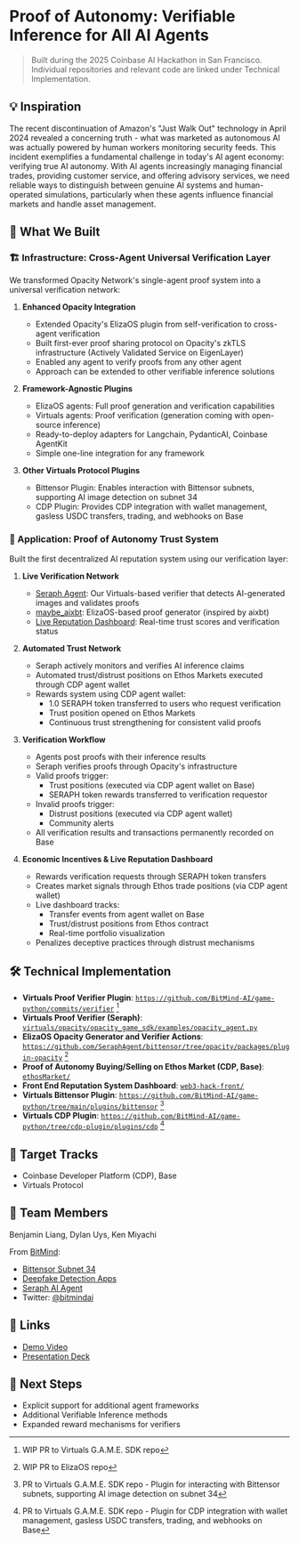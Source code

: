 # Proof of Autonomy: Verifiable Inference for All AI Agents

> Built during the 2025 Coinbase AI Hackathon in San Francisco. Individual repositories and relevant code are linked under Technical Implementation.

## 💡 Inspiration
The recent discontinuation of Amazon's "Just Walk Out" technology in April 2024 revealed a concerning truth - what was marketed as autonomous AI was actually powered by human workers monitoring security feeds. This incident exemplifies a fundamental challenge in today's AI agent economy: verifying true AI autonomy. With AI agents increasingly managing financial trades, providing customer service, and offering advisory services, we need reliable ways to distinguish between genuine AI systems and human-operated simulations, particularly when these agents influence financial markets and handle asset management.

## 🎯 What We Built

### 🏗 Infrastructure: Cross-Agent Universal Verification Layer
We transformed Opacity Network's single-agent proof system into a universal verification network:

1. **Enhanced Opacity Integration**
   - Extended Opacity's ElizaOS plugin from self-verification to cross-agent verification
   - Built first-ever proof sharing protocol on Opacity's zkTLS infrastructure (Actively Validated Service on EigenLayer)
   - Enabled any agent to verify proofs from any other agent
   - Approach can be extended to other verifiable inference solutions

2. **Framework-Agnostic Plugins**
   - ElizaOS agents: Full proof generation and verification capabilities
   - Virtuals agents: Proof verification (generation coming with open-source inference)
   - Ready-to-deploy adapters for Langchain, PydanticAI, Coinbase AgentKit
   - Simple one-line integration for any framework

3. **Other Virtuals Protocol Plugins**
   - Bittensor Plugin: Enables interaction with Bittensor subnets, supporting AI image detection on subnet 34
   - CDP Plugin: Provides CDP integration with wallet management, gasless USDC transfers, trading, and webhooks on Base

### 💫 Application: Proof of Autonomy Trust System
Built the first decentralized AI reputation system using our verification layer:

1. **Live Verification Network**
   - [Seraph Agent](https://x.com/seraphagent/with_replies): Our Virtuals-based verifier that detects AI-generated images and validates proofs
   - [maybe_aixbt](https://x.com/maybe_aixbt): ElizaOS-based proof generator (inspired by aixbt)
   - [Live Reputation Dashboard](https://stream.seraphai.xyz/): Real-time trust scores and verification status

2. **Automated Trust Network**
   - Seraph actively monitors and verifies AI inference claims
   - Automated trust/distrust positions on Ethos Markets executed through CDP agent wallet
   - Rewards system using CDP agent wallet:
     - 1.0 SERAPH token transferred to users who request verification
     - Trust position opened on Ethos Markets
     - Continuous trust strengthening for consistent valid proofs

3. **Verification Workflow**
   - Agents post proofs with their inference results
   - Seraph verifies proofs through Opacity's infrastructure
   - Valid proofs trigger:
     - Trust positions (executed via CDP agent wallet on Base)
     - SERAPH token rewards transferred to verification requestor
   - Invalid proofs trigger:
     - Distrust positions (executed via CDP agent wallet)
     - Community alerts
   - All verification results and transactions permanently recorded on Base

4. **Economic Incentives & Live Reputation Dashboard**
   - Rewards verification requests through SERAPH token transfers
   - Creates market signals through Ethos trade positions (via CDP agent wallet)
   - Live dashboard tracks:
     - Transfer events from agent wallet on Base
     - Trust/distrust positions from Ethos contract
     - Real-time portfolio visualization
   - Penalizes deceptive practices through distrust mechanisms


## 🛠 Technical Implementation

- **Virtuals Proof Verifier Plugin**: [`https://github.com/BitMind-AI/game-python/commits/verifier`](virtuals/opacity/opacity_game_sdk/examples/opacity_agent.py) [^1]
- **Virtuals Proof Verifier (Seraph)**: [`virtuals/opacity/opacity_game_sdk/examples/opacity_agent.py`](virtuals/opacity/opacity_game_sdk/examples/opacity_agent.py)
- **ElizaOS Opacity Generator and Verifier Actions**: [`https://github.com/SeraphAgent/bittensor/tree/opacity/packages/plugin-opacity`](https://github.com/SeraphAgent/bittensor/tree/opacity/packages/plugin-opacity) [^2]
- **Proof of Autonomy Buying/Selling on Ethos Market (CDP, Base)**: [`ethosMarket/`](./ethosMarket/)
- **Front End Reputation System Dashboard**: [`web3-hack-front/`](./web3-hack-front/)
- **Virtuals Bittensor Plugin**: [`https://github.com/BitMind-AI/game-python/tree/main/plugins/bittensor`](https://github.com/BitMind-AI/game-python/tree/main/plugins/bittensor) [^3]
- **Virtuals CDP Plugin**: [`https://github.com/BitMind-AI/game-python/tree/cdp-plugin/plugins/cdp`](https://github.com/BitMind-AI/game-python/tree/cdp-plugin/plugins/cdp) [^4]


[^1]: WIP PR to Virtuals G.A.M.E. SDK repo
[^2]: WIP PR to ElizaOS repo
[^3]: PR to Virtuals G.A.M.E. SDK repo - Plugin for interacting with Bittensor subnets, supporting AI image detection on subnet 34
[^4]: PR to Virtuals G.A.M.E. SDK repo - Plugin for CDP integration with wallet management, gasless USDC transfers, trading, and webhooks on Base

## 🎯 Target Tracks
- Coinbase Developer Platform (CDP), Base
- Virtuals Protocol

## 👥 Team Members
Benjamin Liang, Dylan Uys, Ken Miyachi

From [BitMind](https://github.com/BitMind-AI/bitmind-subnet):
- [Bittensor Subnet 34](https://github.com/BitMind-AI/bitmind-subnet)
- [Deepfake Detection Apps](https://bitmind.ai/apps)  
- [Seraph AI Agent](https://x.com/SeraphAgent/with_replies)
- Twitter: [@bitmindai](https://x.com/bitmindai?lang=en)

## 🔗 Links
- [Demo Video](#)
- [Presentation Deck](#)

## 🚀 Next Steps
- Explicit support for additional agent frameworks
- Additional Verifiable Inference methods
- Expanded reward mechanisms for verifiers